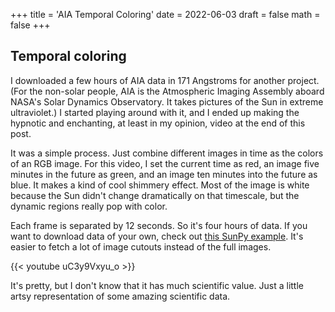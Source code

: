 +++
title = 'AIA Temporal Coloring'
date = 2022-06-03
draft = false
math = false
+++


## Temporal coloring

I downloaded a few hours of AIA data in 171 Angstroms for another project.
(For the non-solar people, AIA is the Atmospheric Imaging Assembly
  aboard NASA's Solar Dynamics Observatory. It takes pictures of the Sun in
  extreme ultraviolet.) I started playing around with it, and I ended up making
  the hypnotic and enchanting, at least in my opinion, video at the end of this
  post.

It was a simple process. Just combine different images in time as the colors of
an RGB image. For this video, I set the current time as red, an image five minutes
in the future as green, and an image ten minutes into the future as blue. It
makes a kind of cool shimmery effect. Most of the image is white because the
Sun didn't change dramatically on that timescale, but the dynamic regions
really pop with color.  

Each frame is separated by 12 seconds. So it's four hours of data. If you want
to download data of your own, check out [this SunPy example](https://docs.sunpy.org/en/stable/generated/gallery/acquiring_data/downloading_cutouts.html#sphx-glr-generated-gallery-acquiring-data-downloading-cutouts-py). It's easier to fetch a lot of
image cutouts instead of the full images.

{{< youtube uC3y9Vxyu_o >}}

It's pretty, but I don't know that it has much scientific value. Just a little
artsy representation of some amazing scientific data.
